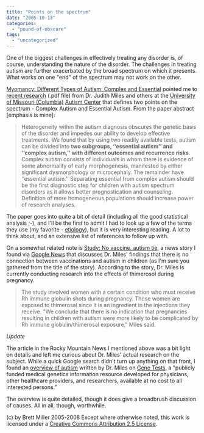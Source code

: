 ```yaml
---
title: "Points on the spectrum"
date: "2005-10-13"
categories: 
  - "pound-of-obscure"
tags: 
  - "uncategorized"
---
```


One of the biggest challenges in effectively treating any disorder is, of course, understanding the nature of the disorder. The challenges in treating autism are further exacerbated by the broad spectrum on which it presents. What works on one "end" of the spectrum may not work on the other.  
  
[Myomancy: Different Types of Autism: Complex and Essential](http://www.myomancy.com/2005/09/different_types.html) pointed me to [recent research](http://www.genetics.missouri.edu/EssentialvsComplex.pdf) (.pdf file) from Dr. Judith Miles and others at the [University of Missouri (Columbia)](http://www.missouri.edu/) [Autism Center](http://www.genetics.missouri.edu/Autismhome.htm) that defines two points on the spectrum - Complex Autism and Essential Autism. From the paper abstract \[emphasis is mine\]:

> Heterogeneity within the autism diagnosis obscures the genetic basis of the disorder and impedes our ability to develop effective treatments. We found that by using two readily available tests, autism can be divided into **two subgroups, ‘‘essential autism’’ and ‘‘complex autism,’’ with different outcomes and recurrence risks**. Complex autism consists of individuals in whom there is evidence of some abnormality of early morphogenesis, manifested by either significant dysmorphology or microcephaly. The remainder have ‘‘essential autism.’’ Separating essential from complex autism should be the first diagnostic step for children with autism spectrum disorders as it allows better prognostication and counseling. Definition of more homogeneous populations should increase power of research analyses.

The paper goes into quite a bit of detail (including all the good statistical analysis ;-), and I'll be the first to admit I had to look up a few of the terms they use (my favorite - [etiology](http://dictionary.reference.com/search?q=etiology)), but it is very interesting reading. A lot to think about, and an extensive list of references to follow up with.  
  
On a somewhat related note is [Study: No vaccine, autism tie](http://www.rockymountainnews.com/drmn/health_and_fitness/article/0,1299,DRMN_26_4147705,00.html), a news story I found via [Google News](http://news.google.com) that discusses Dr. Miles' findings that there is no connection between vaccinations and autism in children (as I'm sure you gathered from the title of the story). According to the story, Dr. Miles is currently conducting research into the effects of thimerosol during pregnancy.

> The study involved women with a certain condition who must receive Rh immune globulin shots during pregnancy. Those women are exposed to thimerosal since it is an ingredient in the injections they receive. "We conclude that there is no indication that pregnancies resulting in children with autism were more likely to be complicated by Rh immune globulin/thimerosal exposure," Miles said.

_Update_  
  
The article in the Rocky Mountain News I mentioned above was a bit light on details and left me curious about Dr. Miles' actual research on the subject. While a quick Google search didn't turn up anything on that front, I found an [overview of autism](http://genetests.org/query?dz=autism-overview) written by Dr. Miles on [Gene Tests](http://genetests.org/), a "publicly funded medical genetics information resource developed for physicians, other healthcare providers, and researchers, available at no cost to all interested persons."  
  
The overview is quite detailed, though it does give a broadbrush discussion of causes. All in all, though, worthwhile.

(c) by Brett Miller 2005-2008 Except where otherwise noted, this work is licensed under a [Creative Commons Attribution 2.5 License](http://creativecommons.org/licenses/by/2.5/).
